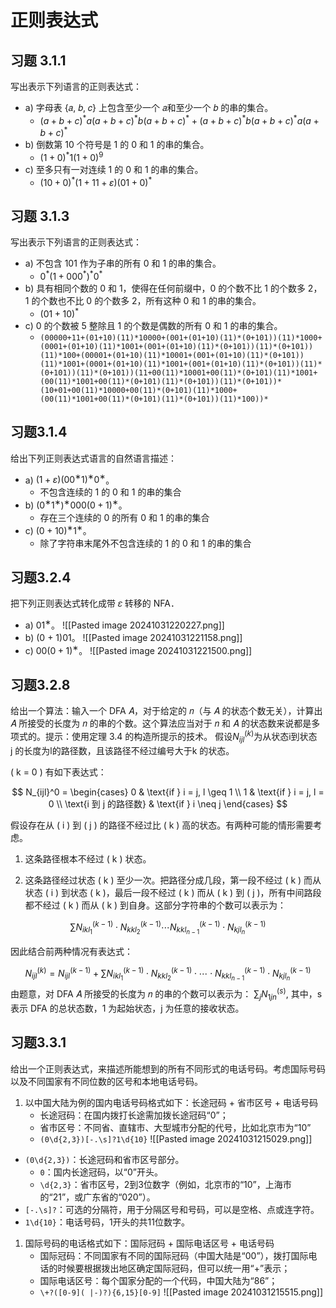 # 正则表达式
## 习题 3.1.1
写出表示下列语言的正则表达式：
- a) 字母表 {𝑎, 𝑏, 𝑐} 上包含至少一个 𝑎和至少一个 𝑏 的串的集合。
	- $(a+b+c)^*a(a+b+c)^*b(a+b+c)^*+(a+b+c)^*b(a+b+c)^*a(a+b+c)^*$
- b) 倒数第 10 个符号是 1 的 0 和 1 的串的集合。
	- $(1+0)^*1(1+0)^9$
- c) 至多只有一对连续 1 的 0 和 1 的串的集合。
	- $(10+0)^*(1+11+ε)(01+0)^*$
## 习题 3.1.3
写出表示下列语言的正则表达式：
- a) 不包含 101 作为子串的所有 0 和 1 的串的集合。
	- $0^*(1+000^*)^*0^*$
- b) 具有相同个数的 0 和 1，使得在任何前缀中，0 的个数不比 1 的个数多 2，1 的个数也不比 0 的个数多 2，所有这种 0 和 1 的串的集合。
	- $(01+10)^*$
- c) 0 的个数被 5 整除且 1 的个数是偶数的所有 0 和 1 的串的集合。
	- `(00000+11+(01+10)(11)*10000+(001+(01+10)(11)*(0+101))(11)*1000+(0001+(01+10)(11)*1001+(001+(01+10)(11)*(0+101))(11)*(0+101))(11)*100+(00001+(01+10)(11)*10001+(001+(01+10)(11)*(0+101))(11)*1001+(0001+(01+10)(11)*1001+(001+(01+10)(11)*(0+101))(11)*(0+101))(11)*(0+101))(11+00(11)*10001+00(11)*(0+101)(11)*1001+(00(11)*1001+00(11)*(0+101)(11)*(0+101))(11)*(0+101))*(10+01+00(11)*10000+00(11)*(0+101)(11)*1000+(00(11)*1001+00(11)*(0+101)(11)*(0+101))(11)*100))*`

## 习题3.1.4
给出下列正则表达式语言的自然语言描述：
- a) $(1 + ε)(00^∗1)^∗0^∗$。
	- 不包含连续的 1 的 0 和 1 的串的集合
- b) $(0^∗1^∗)^∗000(0 + 1)^∗$。
	- 存在三个连续的 0 的所有 0 和 1 的串的集合
- c) $(0 + 10)^∗1^∗$。
	- 除了字符串末尾外不包含连续的 1 的 0 和 1 的串的集合
## 习题3.2.4
把下列正则表达式转化成带 𝜀 转移的 NFA．
- a) $01^∗$。
![[Pasted image 20241031220227.png]]
- b) (0 + 1)01。
![[Pasted image 20241031221158.png]]
- c) $00(0 + 1)^∗$。
![[Pasted image 20241031221500.png]]
## 习题3.2.8
给出一个算法：输入一个 DFA 𝐴，对于给定的 𝑛（与 𝐴 的状态个数无关），计算出 𝐴 所接受的长度为 𝑛 的串的个数。这个算法应当对于 𝑛 和 𝐴 的状态数来说都是多项式的。提示：使用定理 3.4 的构造所提示的技术。
假设$N^{(k)}_{ijl}$为从状态i到状态j 的长度为l的路径数，且该路径不经过编号大于k 的状态。

 \( k = 0 \) 有如下表达式：

$$
N_{ijl}^0 = 
\begin{cases} 
0 & \text{if } i = j, l \geq 1 \\
1 & \text{if } i = j, l = 0 \\
\text{i 到 j 的路径数} & \text{if } i \neq j 
\end{cases}
$$


假设存在从 \( i \) 到 \( j \) 的路径不经过比 \( k \) 高的状态。有两种可能的情形需要考虑。

1. 这条路径根本不经过 \( k \) 状态。

2. 这条路径经过状态 \( k \) 至少一次。把路径分成几段，第一段不经过 \( k \) 而从状态 \( i \) 到状态 \( k \)，最后一段不经过 \( k \) 而从 \( k \) 到 \( j \)，所有中间路段都不经过 \( k \) 而从 \( k \) 到自身。这部分字符串的个数可以表示为：

$$
\sum N_{ikl_1}^{(k-1)} \cdot N_{kkl_2}^{(k-1)} \cdots N_{kkl_{n-1}}^{(k-1)} \cdot N_{kjl_n}^{(k-1)}
$$

因此结合前两种情况有表达式：

$$
N_{ijl}^{(k)} = N_{ijl}^{(k-1)} + \sum N_{ikl_1}^{(k-1)} \cdot N_{kkl_2}^{(k-1)} \cdot \cdots \cdot N_{kkl_{n-1}}^{(k-1)} \cdot N_{kjl_n}^{(k-1)}
$$
由题意，对 DFA 𝐴 所接受的长度为 𝑛 的串的个数可以表示为：
$\sum_j N_{1jn}^{(s)}$,
其中，s 表示 DFA 的总状态数，1 为起始状态，j 为任意的接收状态。

## 习题3.3.1
给出一个正则表达式，来描述所能想到的所有不同形式的电话号码。考虑国际号码以及不同国家有不同位数的区号和本地电话号码。
1) 以中国大陆为例的国内电话号码格式如下：长途冠码 + 省市区号 + 电话号码
	- 长途冠码：在国内拨打长途需加拨长途冠码“0”；
	- 省市区号：不同省、直辖市、大型城市分配的代号，比如北京市为“10”
	- `(0\d{2,3})[-.\s]?1\d{10}`
![[Pasted image 20241031215029.png]]
- `(0\d{2,3})`：长途冠码和省市区号部分。
    - `0`：国内长途冠码，以“0”开头。
    - `\d{2,3}`：省市区号，2到3位数字（例如，北京市的“10”，上海市的“21”，或广东省的“020”）。
- `[-.\s]?`：可选的分隔符，用于分隔区号和号码，可以是空格、点或连字符。
- `1\d{10}`：电话号码，1开头的共11位数字。
1) 国际号码的电话格式如下：国际冠码 + 国际电话区号 + 电话号码
	- 国际冠码：不同国家有不同的国际冠码（中国大陆是“00”），拨打国际电话的时候要根据拨出地区确定国际冠码，但可以统一用“+”表示；
	- 国际电话区号：每个国家分配的一个代码，中国大陆为“86”；
	- `\+?([0-9]( |-)?){6,15}[0-9]`
![[Pasted image 20241031215515.png]]




